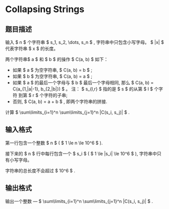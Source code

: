 # Collapsing Strings

## 题目描述

输入 $ n $ 个字符串 $ s_1, s_2, \dots, s_n $ , 字符串中只包含小写字母。  $ |x| $ 代表字符串 $ x $ 的长度。

两个字符串$ a $ 和 $ b $ 的操作 $ C(a, b) $ 如下：

- 如果 $ a $ 为空字符串, $ C(a, b) = b $ ;
- 如果 $ b $ 为空字符串, $ C(a, b) = a $ ;
- 如果 $ a $ 的最后一个字母与 $ b $ 最后一个字母相同, 那么 $ C(a, b) = C(a_{1,|a|-1}, b_{2,|b|}) $ 。 注： $ s_{l,r} $ 指的是 $ s $ 的从第 $ l $ 个字符 到第 $ r $ 个字符的子串;
- 否则, $ C(a, b) = a + b $ , 即两个字符串的拼接.

计算 $ \sum\limits_{i=1}^n \sum\limits_{j=1}^n |C(s_i, s_j)| $ .

## 输入格式

第一行包含一个整数 $ n $ ( $ 1 \le n \le 10^6 $ ).

接下来的 $ n $ 行中每行包含一个 $ s_i $ ( $ 1 \le |s_i| \le 10^6 $ ), 字符串中只有小写字母。

字符串的总长度不会超过 $ 10^6 $ .

## 输出格式

输出一个整数 — $ \sum\limits_{i=1}^n \sum\limits_{j=1}^n |C(s_i, s_j)| $ .
